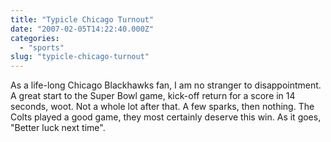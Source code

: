 ```yaml
---
title: "Typicle Chicago Turnout"
date: "2007-02-05T14:22:40.000Z"
categories: 
  - "sports"
slug: "typicle-chicago-turnout"
---
```


As a life-long Chicago Blackhawks fan, I am no stranger to disappointment. A great start to the Super Bowl game, kick-off return for a score in 14 seconds, woot. Not a whole lot after that. A few sparks, then nothing. The Colts played a good game, they most certainly deserve this win. As it goes, "Better luck next time".
